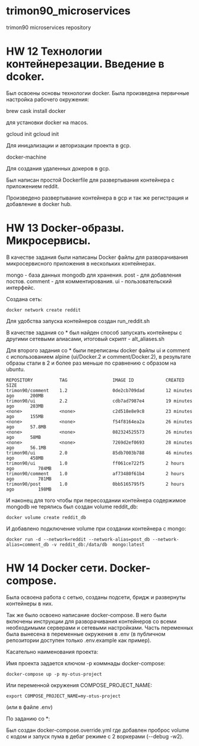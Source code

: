# trimon90_microservices
trimon90 microservices repository

# HW 12 Технологии контейнерезации. Введение в dcoker.

Был освоены основы технологии docker. Была произведена первичные настройка рабочего окружения:

brew cask install docker

для установки docker на macos.

gcloud init
gcloud init 

Для иницализации и авторизации проекта в gcp.

docker-machine

Для создания удаленных докеров в gcp.

Был написан простой Dockerfile для развертывания контейнера с приложением reddit.

Произведено развертывание контейнера в gcp и так же регистрация и добавление в docker hub.


# HW 13 Docker-образы. Микросервисы.

В качестве задания были написаны Docker файлы для разворачивания микросервисного приложения в нескольких контейнерах.

mongo - база данных mongodb для хранения.
post - для добавления постов.
comment - для комментирования.
ui - пользовательский интерфейс.

Создана сеть:

```console
docker network create reddit
```

Для удобства запуска контейнеров создан run_reddit.sh

В качестве задания со * был найден способ запускать контейнеры с другими сетевыми алиасами, итоговый скрипт - alt_aliases.sh 

Для второго задания со * были переписаны docker файлы ui и comment с использованием alpine (ui/Docker.2 и comment/Docker.2), 
в результате образы стали в 2 и более раз меньше по сравнению с образом на ubuntu. 

```console
REPOSITORY          TAG                 IMAGE ID            CREATED             SIZE
trimon90/comment    1.2                 0de2cb709dad        12 minutes ago      200MB
trimon90/ui         2.2                 cdb7ad7987e4        19 minutes ago      203MB
<none>              <none>              c2d518e8e9c8        23 minutes ago      155MB
<none>              <none>              f54f8164ea2a        26 minutes ago      57.8MB
<none>              <none>              082324525573        26 minutes ago      58MB
<none>              <none>              7269d2ef0693        28 minutes ago      56.1MB
trimon90/ui         2.0                 85db7003b788        46 minutes ago      458MB
trimon90/ui         1.0                 ff061ce722f5        2 hours ago         784MB
trimon90/comment    1.0                 af73480f61b4        2 hours ago         781MB
trimon90/post       1.0                 0bb5165795f5        2 hours ago         198MB
```

И наконец для того чтобы при пересоздании контейнера содержимое mongodb не терялись был создан volume reddit_db:

```console
docker volume create reddit_db
```

И добавлено подключение volume при создании контейнера с mongo:

```console
docker run -d --network=reddit --network-alias=post_db --network-alias=comment_db -v reddit_db:/data/db  mongo:latest
```

# HW 14 Docker сети. Docker-compose.

Была освоена работа с сетью, созданы подсети, бридж и развернуты контейнеры в них.

Так же было освоено написание docker-compose. В него были включены инструкции для разворачивания контейнеров со всеми необходимыми серверами и сетевыми настройками.
Часть переменных была вынесена в переменные окружения в .env (в публичном репозитории доступен только .env.example как пример).

Касательно наименования проекта:

Имя проекта задается ключом -p коммнады docker-compose:

```
docker-compose up -p my-otus-project
```

Или переменной окружения COMPOSE_PROJECT_NAME:

```
export COMPOSE_PROJECT_NAME=my-otus-project
```
(или в файле .env)

По заданию со *:

Был создан  docker-compose.override.yml где добавлен проброс volume с кодом и запуск пума в дебаг режиме с 2 воркерами (--debug -w2).

